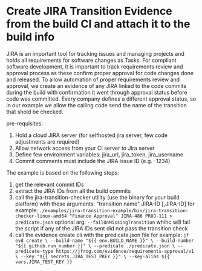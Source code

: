 # Create JIRA Transition Evidence from the build CI and attach it to the build info
JIRA is an important tool for tracking issues and managing projects and holds all requirements for software changes as Tasks.
For compliant software development, it is important to track requirements review and approval process as these confirm proper approval for code changes done and released.
To allow automation of proper requirements review and approval, we create an evidence of any JIRA linked to the code commits during the build with confirmation it went through approval status before code was committed. 
Every company defines a different approval status, so in our example we allow the calling code send the name of the transition that shold be checked. 

pre-requisites:
1. Hold a cloud JIRA server (for selfhosted jira server, few code adjustments are required)
2. Allow network access from your CI server to Jira server
3. Define few environment variables: jira_url, jira_token, jira_username
4. Commit comments must include the JIRA issue ID (e.g. <jira-project-key>-1234)

The example is based on the following steps:
1. get the relevant commit IDs
2. extract the JIRA IDs from all the build commits
3. call the jira-transition-checker utility (use the binary for your build platform) with these arguments: "transition name" JIRA-ID [,JIRA-ID]
for example:
 ``./examples/jira-transition-example/bin/jira-transition-checker-linux-amd64 "Finance Approval" JIRA-486 PROJ-111 > predicate.json``
optional arg: `--failOnMissingTransition` whihc will fail the script if any of the JIRA IDs sent did not pass the transition check 
4. call the evidence create cli with the predicate.json file
for example:
``jf evd create \
                  --build-name "${{ env.BUILD_NAME }}" \
                  --build-number "${{ github.run_number }}" \
                  --predicate ./predicate.json \
                  --predicate-type https://jfrog.com/evidence/requirements-approval/v1 \
                  --key "${{ secrets.JIRA_TEST_PKEY }}" \
                  --key-alias ${{ vars.JIRA_TEST_KEY }}``
